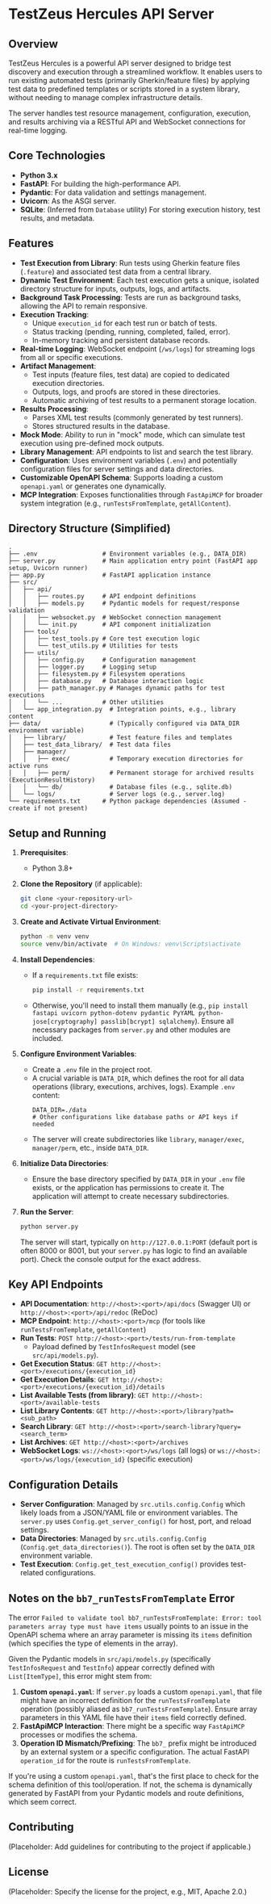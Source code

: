 # TestZeus Hercules API Server

## Overview

TestZeus Hercules is a powerful API server designed to bridge test discovery and execution through a streamlined workflow. It enables users to run existing automated tests (primarily Gherkin/feature files) by applying test data to predefined templates or scripts stored in a system library, without needing to manage complex infrastructure details.

The server handles test resource management, configuration, execution, and results archiving via a RESTful API and WebSocket connections for real-time logging.

## Core Technologies

*   **Python 3.x**
*   **FastAPI**: For building the high-performance API.
*   **Pydantic**: For data validation and settings management.
*   **Uvicorn**: As the ASGI server.
*   **SQLite**: (Inferred from `Database` utility) For storing execution history, test results, and metadata.

## Features

*   **Test Execution from Library**: Run tests using Gherkin feature files (`.feature`) and associated test data from a central library.
*   **Dynamic Test Environment**: Each test execution gets a unique, isolated directory structure for inputs, outputs, logs, and artifacts.
*   **Background Task Processing**: Tests are run as background tasks, allowing the API to remain responsive.
*   **Execution Tracking**:
    *   Unique `execution_id` for each test run or batch of tests.
    *   Status tracking (pending, running, completed, failed, error).
    *   In-memory tracking and persistent database records.
*   **Real-time Logging**: WebSocket endpoint (`/ws/logs`) for streaming logs from all or specific executions.
*   **Artifact Management**:
    *   Test inputs (feature files, test data) are copied to dedicated execution directories.
    *   Outputs, logs, and proofs are stored in these directories.
    *   Automatic archiving of test results to a permanent storage location.
*   **Results Processing**:
    *   Parses XML test results (commonly generated by test runners).
    *   Stores structured results in the database.
*   **Mock Mode**: Ability to run in "mock" mode, which can simulate test execution using pre-defined mock outputs.
*   **Library Management**: API endpoints to list and search the test library.
*   **Configuration**: Uses environment variables (`.env`) and potentially configuration files for server settings and data directories.
*   **Customizable OpenAPI Schema**: Supports loading a custom `openapi.yaml` or generates one dynamically.
*   **MCP Integration**: Exposes functionalities through `FastApiMCP` for broader system integration (e.g., `runTestsFromTemplate`, `getAllContent`).

## Directory Structure (Simplified)

```
.
├── .env                  # Environment variables (e.g., DATA_DIR)
├── server.py             # Main application entry point (FastAPI app setup, Uvicorn runner)
├── app.py                # FastAPI application instance
├── src/
│   ├── api/
│   │   ├── routes.py     # API endpoint definitions
│   │   ├── models.py     # Pydantic models for request/response validation
│   │   ├── websocket.py  # WebSocket connection management
│   │   └── init.py       # API component initialization
│   ├── tools/
│   │   ├── test_tools.py # Core test execution logic
│   │   └── test_utils.py # Utilities for tests
│   ├── utils/
│   │   ├── config.py     # Configuration management
│   │   ├── logger.py     # Logging setup
│   │   ├── filesystem.py # Filesystem operations
│   │   ├── database.py   # Database interaction logic
│   │   ├── path_manager.py # Manages dynamic paths for test executions
│   │   └── ...           # Other utilities
│   └── app_integration.py  # Integration points, e.g., library content
├── data/                   # (Typically configured via DATA_DIR environment variable)
│   ├── library/            # Test feature files and templates
│   ├── test_data_library/  # Test data files
│   ├── manager/
│   │   ├── exec/           # Temporary execution directories for active runs
│   │   ├── perm/           # Permanent storage for archived results (ExecutionResultHistory)
│   │   └── db/             # Database files (e.g., sqlite.db)
│   └── logs/               # Server logs (e.g., server.log)
└── requirements.txt      # Python package dependencies (Assumed - create if not present)
```

## Setup and Running

1.  **Prerequisites**:
    *   Python 3.8+

2.  **Clone the Repository** (if applicable):
    ```bash
    git clone <your-repository-url>
    cd <your-project-directory>
    ```

3.  **Create and Activate Virtual Environment**:
    ```bash
    python -m venv venv
    source venv/bin/activate  # On Windows: venv\Scripts\activate
    ```

4.  **Install Dependencies**:
    *   If a `requirements.txt` file exists:
        ```bash
        pip install -r requirements.txt
        ```
    *   Otherwise, you'll need to install them manually (e.g., `pip install fastapi uvicorn python-dotenv pydantic PyYAML python-jose[cryptography] passlib[bcrypt] sqlalchemy`). Ensure all necessary packages from `server.py` and other modules are included.

5.  **Configure Environment Variables**:
    *   Create a `.env` file in the project root.
    *   A crucial variable is `DATA_DIR`, which defines the root for all data operations (library, executions, archives, logs).
        Example `.env` content:
        ```env
        DATA_DIR=./data
        # Other configurations like database paths or API keys if needed
        ```
    *   The server will create subdirectories like `library`, `manager/exec`, `manager/perm`, etc., inside `DATA_DIR`.

6.  **Initialize Data Directories**:
    *   Ensure the base directory specified by `DATA_DIR` in your `.env` file exists, or the application has permissions to create it. The application will attempt to create necessary subdirectories.

7.  **Run the Server**:
    ```bash
    python server.py
    ```
    The server will start, typically on `http://127.0.0.1:PORT` (default port is often 8000 or 8001, but your `server.py` has logic to find an available port). Check the console output for the exact address.

## Key API Endpoints

*   **API Documentation**: `http://<host>:<port>/api/docs` (Swagger UI) or `http://<host>:<port>/api/redoc` (ReDoc)
*   **MCP Endpoint**: `http://<host>:<port>/mcp` (for tools like `runTestsFromTemplate`, `getAllContent`)
*   **Run Tests**: `POST http://<host>:<port>/tests/run-from-template`
    *   Payload defined by `TestInfosRequest` model (see `src/api/models.py`).
*   **Get Execution Status**: `GET http://<host>:<port>/executions/{execution_id}`
*   **Get Execution Details**: `GET http://<host>:<port>/executions/{execution_id}/details`
*   **List Available Tests (from library)**: `GET http://<host>:<port>/available-tests`
*   **List Library Contents**: `GET http://<host>:<port>/library?path=<sub_path>`
*   **Search Library**: `GET http://<host>:<port>/search-library?query=<search_term>`
*   **List Archives**: `GET http://<host>:<port>/archives`
*   **WebSocket Logs**: `ws://<host>:<port>/ws/logs` (all logs) or `ws://<host>:<port>/ws/logs/{execution_id}` (specific execution)

## Configuration Details

*   **Server Configuration**: Managed by `src.utils.config.Config` which likely loads from a JSON/YAML file or environment variables. The `server.py` uses `Config.get_server_config()` for host, port, and reload settings.
*   **Data Directories**: Managed by `src.utils.config.Config` (`Config.get_data_directories()`). The root is often set by the `DATA_DIR` environment variable.
*   **Test Execution**: `Config.get_test_execution_config()` provides test-related configurations.

## Notes on the `bb7_runTestsFromTemplate` Error

The error `Failed to validate tool bb7_runTestsFromTemplate: Error: tool parameters array type must have items` usually points to an issue in the OpenAPI schema where an array parameter is missing its `items` definition (which specifies the type of elements in the array).

Given the Pydantic models in `src/api/models.py` (specifically `TestInfosRequest` and `TestInfo`) appear correctly defined with `List[ItemType]`, this error might stem from:
1.  **Custom `openapi.yaml`**: If `server.py` loads a custom `openapi.yaml`, that file might have an incorrect definition for the `runTestsFromTemplate` operation (possibly aliased as `bb7_runTestsFromTemplate`). Ensure array parameters in this YAML file have their `items` field correctly defined.
2.  **FastApiMCP Interaction**: There might be a specific way `FastApiMCP` processes or modifies the schema.
3.  **Operation ID Mismatch/Prefixing**: The `bb7_` prefix might be introduced by an external system or a specific configuration. The actual FastAPI `operation_id` for the route is `runTestsFromTemplate`.

If you're using a custom `openapi.yaml`, that's the first place to check for the schema definition of this tool/operation. If not, the schema is dynamically generated by FastAPI from your Pydantic models and route definitions, which seem correct.

## Contributing

(Placeholder: Add guidelines for contributing to the project if applicable.)

## License

(Placeholder: Specify the license for the project, e.g., MIT, Apache 2.0.) 